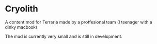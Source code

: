 # Cryolith

A content mod for Terraria made by a proffesional team (I teenager with a dinky macbook)

The mod is currently very small and is still in development.
